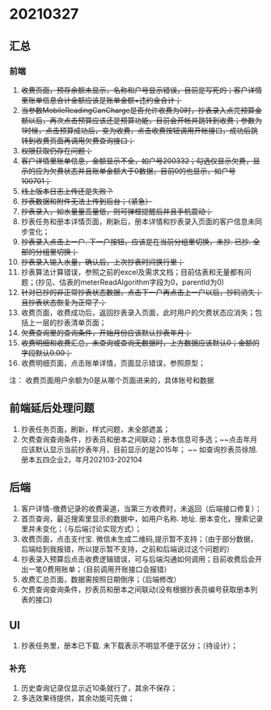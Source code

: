 # 20210327

## 汇总

### 前端

1. ~~收费页面，预存余额未显示，名称和户号显示错误，目前是写死的；客户详情里账单信息合计金额应该是账单金额+违约金合计；~~
2. ~~当参数MobileReadingCanCharge是否允许收费为0时，抄表录入点完预算金额以后，再次点击预算应该还是预算功能，目前会开帐并跳转到收费；参数为1时候，点击预算成功后，变为收费，点击收费按钮调用开帐接口，成功后跳转到收费页面再调用欠费查询接口；~~
3. ~~权限获取仍存在问题；~~
4. ~~客户详情里账单信息，金额显示不全，如户号200332；勾选仅显示欠费，显示的应为欠费状态并且账单金额大于0数据，目前0的也显示，如户号100701；~~
5. ~~线上版本日志上传还是失败？~~
6. ~~抄表数据和附件无法上传到后台；（紧急）~~
7.  ~~抄表录入，如水量量高量低，则可弹框提醒后并且手机震动；~~
8.  抄表任务和册本详情页面，刷新后，册本详情和抄表录入页面的客户信息未同步变化；
9.  ~~抄表录入点击上一户. 下一户按钮，应该是在当前分组里切换，未抄. 已抄. 全部的分组里切换；~~
10. ~~抄表录入输入水量，确认后，上次抄表时间换行里；~~
11. 抄表算法计算错误，参照之前的excel及需求文档；目前估表和无量都有问题；(抄见、估表的meterReadAlgorithm字段为0，parentId为0)
12. ~~针对已抄的非正常抄表状态数据，点击下一户再点击上一户以后，抄码消失；且抄表状态恢复为正常了；~~
13. 收费页面，收费成功后，返回抄表录入页面，此时用户的欠费状态应消失；包括上一层的抄表清单页面；
14. ~~欠费查询里的查询条件，开始月份应该默认抄表年月；~~
15. ~~收费明细和收费汇总，未查询或查询无数据时，上方数据应该默认0；金额的字段默认0.00；~~
16. 收费明细页面，点击账单详情，页面显示错误，参照原型；

注： 收费页面用户余额为0是从哪个页面进来的，具体账号和数据

## 前端延后处理问题

1. 抄表任务页面，刷新，样式问题，未全部遮盖；
2. 欠费查询查询条件，抄表员和册本之间联动；册本信息可多选；~~点击年月应该默认显示当前抄表年月，目前显示的是2015年； ~~ 如查询抄表员徐旭. 册本五四企业2，年月202103-202104

## 后端

1. 客户详情-缴费记录的收费渠道，当第三方收费时，未返回（后端接口修复）；
2. 首页查询，最近搜索里显示的数据中，如用户名称. 地址. 册本变化，搜索记录里并未变化；（与后端讨论实现方式）；
3. 收费页面，点击支付宝. 微信未生成二维码,提示暂不支持；（由于部分数据，后端给到我报错，所以提示暂不支持，之前和后端说过这个问题的）
4. 抄表录入预算后点击收费逻辑错误，可与后端沟通如何调用；目前收费后会开出一笔0费用账单；（目前调用开账接口会报错）
5. 收费汇总页面，数据需按照日期倒序；（后端修改）
6. 欠费查询查询条件，抄表员和册本之间联动(没有根据抄表员编号获取册本列表的接口)

## UI

1. 抄表任务里，册本已下载. 未下载表示不明显不便于区分；（待设计）；

### 补充

1. 历史查询记录仅显示近10条就行了，其余不保存；
2. 多选效果待提供，其余功能可先做；
